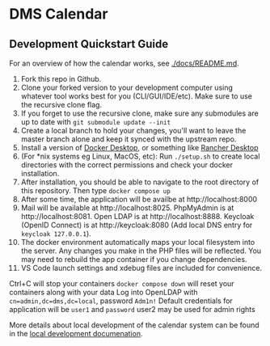 # DMS Calendar

## Development Quickstart Guide

For an overview of how the calendar works, see [./docs/README.md](./docs/README.md).

1. Fork this repo in Github.
2. Clone your forked version to your development computer using whatever tool works best for you (CLI/GUI/IDE/etc). Make sure to use the recursive clone flag.
3. If you forget to use the recursive clone, make sure any submodules are up to date with `git submodule update --init`
4. Create a local branch to hold your changes, you'll want to leave the master branch alone and keep it synced with the upstream repo.
5. Install a version of [Docker Desktop](https://www.docker.com/products/docker-desktop/), or something like [Rancher Desktop](https://rancherdesktop.io/)
6. (For *nix systems eg Linux, MacOS, etc): Run `./setup.sh` to create local directories with the correct permissions and check your docker installation.
7. After installation, you should be able to navigate to the root directory of this repository. Then type `docker compose up`
8. After some time, the application will be availbe at http://localhost:8000
9. Mail will be available at http://localhost:8025. PhpMyAdmin is at http://localhost:8081. Open LDAP is at http://localhost:8888. Keycloak (OpenID Connect) is at http://keycloak:8080 (Add local DNS entry for `keycloak 127.0.0.1`).
10. The docker environment automatically maps your local filesystem into the server. Any changes you make in the PHP files will be reflected. You may need to rebuild the app container if you change dependencies.
11. VS Code launch settings and xdebug files are included for convenience.

Ctrl+C will stop your containers
`docker compose down` will reset your containers along with your data
Log into OpenLDAP with `cn=admin,dc=dms,dc=local`, password `Adm1n!`
Default credentials for application will be `user1` and `password`
user2 may be used for admin rights

More details about local development of the calendar system can be found in the [local development documenation](docs/local-dev.md).
